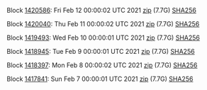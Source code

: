 Block [1420586](https://insight.dash.org/insight/block/000000000000000979670a851e5ebb59d790060d665c8497fe17b38915732638): Fri Feb 12 00:00:02 UTC 2021 [zip](https://dash-bootstrap.ams3.digitaloceanspaces.com/mainnet/2021-02-12/bootstrap.dat.zip) (7.7G) [SHA256](https://dash-bootstrap.ams3.digitaloceanspaces.com/mainnet/2021-02-12/sha256.txt)

Block [1420040](https://insight.dash.org/insight/block/0000000000000006d20f4cf6e7d6a775fc210cb68d3014b4d15253cfa217772a): Thu Feb 11 00:00:02 UTC 2021 [zip](https://dash-bootstrap.ams3.digitaloceanspaces.com/mainnet/2021-02-11/bootstrap.dat.zip) (7.7G) [SHA256](https://dash-bootstrap.ams3.digitaloceanspaces.com/mainnet/2021-02-11/sha256.txt)

Block [1419493](https://insight.dash.org/insight/block/000000000000000c6d2913dbd59506266185db5cf4cd834d96727c6b5f74f8a7): Wed Feb 10 00:00:01 UTC 2021 [zip](https://dash-bootstrap.ams3.digitaloceanspaces.com/mainnet/2021-02-10/bootstrap.dat.zip) (7.7G) [SHA256](https://dash-bootstrap.ams3.digitaloceanspaces.com/mainnet/2021-02-10/sha256.txt)

Block [1418945](https://insight.dash.org/insight/block/0000000000000006db8fe23ea726226370befad4886099a922555b7b81386f73): Tue Feb  9 00:00:01 UTC 2021 [zip](https://dash-bootstrap.ams3.digitaloceanspaces.com/mainnet/2021-02-09/bootstrap.dat.zip) (7.7G) [SHA256](https://dash-bootstrap.ams3.digitaloceanspaces.com/mainnet/2021-02-09/sha256.txt)

Block [1418397](https://insight.dash.org/insight/block/000000000000000bed9438d6b9add3b19266210a72ddd17780c1c3b8088aaa06): Mon Feb  8 00:00:02 UTC 2021 [zip](https://dash-bootstrap.ams3.digitaloceanspaces.com/mainnet/2021-02-08/bootstrap.dat.zip) (7.7G) [SHA256](https://dash-bootstrap.ams3.digitaloceanspaces.com/mainnet/2021-02-08/sha256.txt)

Block [1417841](https://insight.dash.org/insight/block/0000000000000004b689b94e390f117fc3b76af8f2f25e1cb19ae4136d8c26d2): Sun Feb  7 00:00:01 UTC 2021 [zip](https://dash-bootstrap.ams3.digitaloceanspaces.com/mainnet/2021-02-07/bootstrap.dat.zip) (7.7G) [SHA256](https://dash-bootstrap.ams3.digitaloceanspaces.com/mainnet/2021-02-07/sha256.txt)
